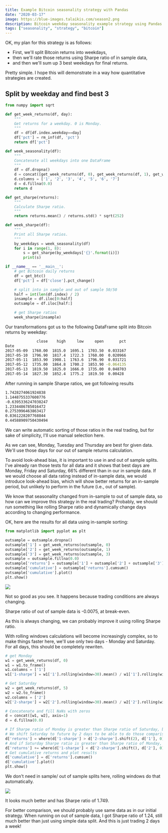```yaml
---
title: Example Bitcoin seasonality strategy with Pandas
date: "2020-03-17"
image: https://blue-images.talaikis.com/season2.png
description: Bitcoin weekday seasonality example strategy using Pandas package.
tags: ["seasonality", "strategy", "bitcoin"]
---
```


OK, my plan for this strategy is as follows:

* First, we'll split Bitcoin returns into weekdays,
* then we'll rate those returns using Sharpe ratio of in sample data,
* and then we'll sum up 3 best weekdays for final returns.

Pretty simple. I hope this will demonstrate in a way how quantitative strategies are created.

## Split by weekday and find best 3

```python
from numpy import sqrt

def get_week_returns(df, day):
    """
    Get returns for a weekday. 0 is Monday.
    """
    df = df[df.index.weekday==day]
    df['pct'] = rm_inf(df, 'pct')
    return df['pct']

def week_seasonality(df):
    """
    Concatenate all weekdays into one DataFrame
    """
    df = df.dropna()
    d = concat([get_week_returns(df, 0), get_week_returns(df, 1), get_week_returns(df, 2), get_week_returns(df, 3), get_week_returns(df, 4), get_week_returns(df, 5), get_week_returns(df, 6)], axis=1)
    d.columns = ['1', '2', '3', '4', '5', '6', '7']
    d = d.fillna(0.0)
    return d

def get_sharpe(returns):
    """
    Calculate Sharpe ratio.
    """
    return returns.mean() / returns.std() * sqrt(252)

def week_sharpe(df):
    """
    Print all Sharpe ratios.
    """
    by_weekdays = week_seasonality(df)
    for i in range(1, 8):
        s = get_sharpe(by_weekdays['{}'.format(i)])
        print(s)

if __name__ == '__main__':
    # get Bitcoin daily returns
    df = get_btc()
    df['pct'] = df['close'].pct_change()

    # split into in sample and out of sample 50/50
    half = int(len(df.index) / 2)
    insample = df.iloc[0:half]
    outsample = df.iloc[half:]

    # get Sharpe ratios
    week_sharpe(insample)
```

Our transformations got us to the following DataFrame split into Bitcoin returns by weekday:

```bash
              close    high     low     open       pct
Date
2017-05-09  1760.00  1815.0  1695.1  1703.50  0.033167
2017-05-10  1796.90  1817.4  1722.3  1760.00  0.020966
2017-05-11  1853.90  1908.1  1763.6  1796.90  0.031721
2017-05-12  1735.00  1864.8  1700.2  1853.90 -0.064135
2017-05-13  1819.50  1825.0  1666.0  1735.00  0.048703
2017-05-14  1827.30  1852.4  1775.2  1819.50  0.00428
```

After running in sample Sharpe ratios, we got following results

```bash
1.7428274061924838
1.1448755337608776
-0.6395336247038247
1.2334486785016472
0.2753996463863417
0.8361228207768844
0.44588909750430494
```

We can write automatic sorting of those ratios in the real trading, but for sake of simplicity, I'll use manual selection here.

As we can see, Monday, Tuesday and Thursday are best for given data. We'll use those days for our out of sample returns calculation.

To avoid look-ahead bias, it is important to use in and out of sample splits. I've already ran those tests for all data and it shows that best days are Monday, Friday and Saturday, 66% different than in our in sample data. If we would choose all data rating instead of in-sample data, we would introduce look-ahead bias, which will show better returns for an in-sample period, but unlikely to perform in the future (i.e., out of sample).

We know that seasonality changed from in-sample to out of sample data, so how can we improve this strategy in the real trading? Probably, we should run something like rolling Sharpe ratio and dynamically change days according to changing performance.

OK, here are the results for all data using in-sample sorting:

```python
from matplotlib import pyplot as plt

outsample = outsample.dropna()
outsample['1'] = get_week_returns(outsample, 0)
outsample['2'] = get_week_returns(outsample, 1)
outsample['3'] = get_week_returns(outsample, 3)
outsample = outsample.fillna(0.0)
outsample['returns'] = outsample['1'] + outsample['2'] + outsample['3']
outsample['cumulative'] = outsample['returns'].cumsum()
outsample['cumulative'].plot()
plt.show()
```

![](https://blue-images.talaikis.com/season1.png)

Not so good as you see. It happens because trading conditions are always changing.

Sharpe ratio of out of sample data is -0.0075, at break-even.

As this is always changing, we can probably improve it using rolling Sharpe ratio.

With rolling windows calculations will become increasingly complex, so to make things faster here, we'll use only two days - Monday and Saturday. For all days, this should be completely rewriten.

```python
# get Monday
w1 = get_week_returns(df, 0)
w1 = w1.to_frame()
w1.columns = ['1']
w1['1-sharpe'] = w1['1'].rolling(window=30).mean() / w1['1'].rolling(window=30).std() * sqrt(252)

# Get Saturday
w2 = get_week_returns(df, 5)
w2 = w2.to_frame()
w2.columns = ['2']
w2['2-sharpe'] = w2['2'].rolling(window=30).mean() / w2['2'].rolling(window=30).std() * sqrt(252)

# Concatenate and fill NaNs with zeros
d = concat([w1, w2], axis=1)
d = d.fillna(0.0)

# If Sharpe ratio of Monday is greater than Sharpe ratio of Saturday, buy Monday
# We shift Saturday to future by 2 days to be able to do those comparisons
d['returns'] = where(d['1-sharpe'] > d['2-sharpe'].shift(2), d['1'], 0)
# And if Saturday Sharpe ratio is greater than Sharpe ratio of Monday, we buy Saturday
d['returns'] += where(d['1-sharpe'] < d['2-sharpe'].shift(), d['2'], 0)
# Get cumulative returns and plot results
d['cumulative'] = d['returns'].cumsum()
d['cumulative'].plot()
plt.show()
```

We don't need in sample/ out of sample splits here, rolling windows do that automatically.

![](https://blue-images.talaikis.com/season2.png)

It looks much better and has Sharpe ratio of 1.749.

For better comparison, we should probably use same data as in our initial strategy. When running on out of sample data, I got Sharpe ratio of 1.24, still much better than just using simple data split. And this is just trading 2 days a week!
